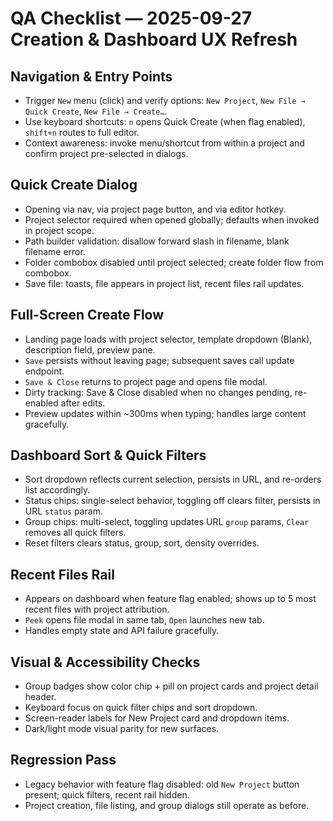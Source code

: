 # QA Checklist — 2025-09-27 Creation & Dashboard UX Refresh

## Navigation & Entry Points
- Trigger `New` menu (click) and verify options: `New Project`, `New File → Quick Create`, `New File → Create…`.
- Use keyboard shortcuts: `n` opens Quick Create (when flag enabled), `shift+n` routes to full editor.
- Context awareness: invoke menu/shortcut from within a project and confirm project pre-selected in dialogs.

## Quick Create Dialog
- Opening via nav, via project page button, and via editor hotkey.
- Project selector required when opened globally; defaults when invoked in project scope.
- Path builder validation: disallow forward slash in filename, blank filename error.
- Folder combobox disabled until project selected; create folder flow from combobox.
- Save file: toasts, file appears in project list, recent files rail updates.

## Full-Screen Create Flow
- Landing page loads with project selector, template dropdown (Blank), description field, preview pane.
- `Save` persists without leaving page; subsequent saves call update endpoint.
- `Save & Close` returns to project page and opens file modal.
- Dirty tracking: Save & Close disabled when no changes pending, re-enabled after edits.
- Preview updates within ~300ms when typing; handles large content gracefully.

## Dashboard Sort & Quick Filters
- Sort dropdown reflects current selection, persists in URL, and re-orders list accordingly.
- Status chips: single-select behavior, toggling off clears filter, persists in URL `status` param.
- Group chips: multi-select, toggling updates URL `group` params, `Clear` removes all quick filters.
- Reset filters clears status, group, sort, density overrides.

## Recent Files Rail
- Appears on dashboard when feature flag enabled; shows up to 5 most recent files with project attribution.
- `Peek` opens file modal in same tab, `Open` launches new tab.
- Handles empty state and API failure gracefully.

## Visual & Accessibility Checks
- Group badges show color chip + pill on project cards and project detail header.
- Keyboard focus on quick filter chips and sort dropdown.
- Screen-reader labels for New Project card and dropdown items.
- Dark/light mode visual parity for new surfaces.

## Regression Pass
- Legacy behavior with feature flag disabled: old `New Project` button present; quick filters, recent rail hidden.
- Project creation, file listing, and group dialogs still operate as before.
